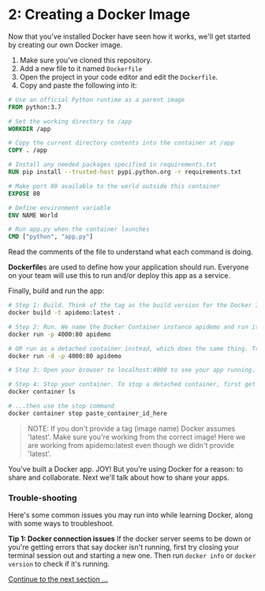 # 2: Creating a Docker Image

Now that you've installed Docker have seen how it works, we'll get started by creating our own Docker image.

1. Make sure you've cloned this repository.
2. Add a new file to it named `Dockerfile`
3. Open the project in your code editor and edit the `Dockerfile`.
4. Copy and paste the following into it:

```Dockerfile
# Use an official Python runtime as a parent image
FROM python:3.7

# Set the working directory to /app
WORKDIR /app

# Copy the current directory contents into the container at /app
COPY . /app

# Install any needed packages specified in requirements.txt
RUN pip install --trusted-host pypi.python.org -r requirements.txt

# Make port 80 available to the world outside this container
EXPOSE 80

# Define environment variable
ENV NAME World

# Run app.py when the container launches
CMD ["python", "app.py"]
```

Read the comments of the file to understand what each command is doing. 

**Dockerfile**s are used to define how your application should run. Everyone on your team will use this to run and/or deploy this app as a service.

Finally, build and run the app: 

```bash
# Step 1: Build. Think of the tag as the build version for the Docker Image
docker build -t apidemo:latest .

# Step 2: Run. We name the Docker Container instance apidemo and run it here. 
docker run -p 4000:80 apidemo

# OR run as a detached container instead, which does the same thing. Try both!
docker run -d -p 4000:80 apidemo

# Step 3: Open your browser to localhost:4000 to see your app running.

# Step 4: Stop your container. To stop a detached container, first get the container ID
docker container ls

# ...then use the stop command
docker container stop paste_container_id_here

```
> NOTE: If you don't provide a tag (image name) Docker assumes 'latest'. Make sure you're working from the correct image! Here we are working from apidemo:latest even though we didn't provide 'latest'.

You've built a Docker app. JOY! But you're using Docker for a reason: to share and collaborate. Next we'll talk about how to share your apps.


### Trouble-shooting

Here's some common issues you may run into while learning Docker, along with some ways to troubleshoot.

**Tip 1: Docker connection issues**
If the docker server seems to be down or you're getting errors that say docker isn't running, first try closing your terminal session out and starting a new one. Then run `docker info` or `docker version` to check if it's running.

[Continue to the next section ...](part3.md)
